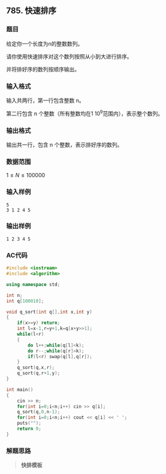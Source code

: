 ##  785. 快速排序

### 题目

给定你一个长度为n的整数数列。

请你使用快速排序对这个数列按照从小到大进行排序。

并将排好序的数列按顺序输出。

### 输入格式

输入共两行，第一行包含整数 n。

第二行包含 n 个整数（所有整数均在$1~10^9$范围内），表示整个数列。

### 输出格式

输出共一行，包含 n 个整数，表示排好序的数列。

### 数据范围

$1≤N≤100000$

### 输入样例

```
5
3 1 2 4 5
```

### 输出样例

```
1 2 3 4 5
```

### AC代码

```c++
#include <iostream>
#include <algorithm>

using namespace std;

int n;
int q[100010];

void q_sort(int q[],int x,int y)
{
    if(x>=y) return;
    int l=x-1,r=y+1,k=q[x+y>>1];
    while(l<r)
    {
        do l++;while(q[l]<k);
        do r--;while(q[r]>k);
        if(l<r) swap(q[l],q[r]);
    }
    q_sort(q,x,r);
    q_sort(q,r+1,y);
}

int main()
{
    cin >> n;
    for(int i=0;i<n;i++) cin >> q[i];
    q_sort(q,0,n-1);
    for(int i=0;i<n;i++) cout << q[i] << ' ';
    puts("");
    return 0;
}
```

### 解题思路

>**快排模板**